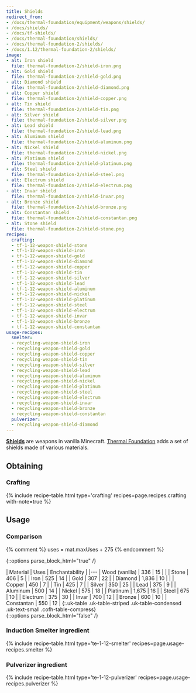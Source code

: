 ```yaml
---
title: Shields
redirect_from:
- /docs/thermal-foundation/equipment/weapons/shields/
- /docs/shields/
- /docs/tf-shields/
- /docs/thermal-foundation/shields/
- /docs/thermal-foundation-2/shields/
- /docs/1.12/thermal-foundation-2/shields/
image:
- alt: Iron shield
  file: thermal-foundation-2/shield-iron.png
- alt: Gold shield
  file: thermal-foundation-2/shield-gold.png
- alt: Diamond shield
  file: thermal-foundation-2/shield-diamond.png
- alt: Copper shield
  file: thermal-foundation-2/shield-copper.png
- alt: Tin shield
  file: thermal-foundation-2/shield-tin.png
- alt: Silver shield
  file: thermal-foundation-2/shield-silver.png
- alt: Lead shield
  file: thermal-foundation-2/shield-lead.png
- alt: Aluminum shield
  file: thermal-foundation-2/shield-aluminum.png
- alt: Nickel shield
  file: thermal-foundation-2/shield-nickel.png
- alt: Platinum shield
  file: thermal-foundation-2/shield-platinum.png
- alt: Steel shield
  file: thermal-foundation-2/shield-steel.png
- alt: Electrum shield
  file: thermal-foundation-2/shield-electrum.png
- alt: Invar shield
  file: thermal-foundation-2/shield-invar.png
- alt: Bronze shield
  file: thermal-foundation-2/shield-bronze.png
- alt: Constantan shield
  file: thermal-foundation-2/shield-constantan.png
- alt: Stone shield
  file: thermal-foundation-2/shield-stone.png
recipes:
  crafting:
  - tf-1-12-weapon-shield-stone
  - tf-1-12-weapon-shield-iron
  - tf-1-12-weapon-shield-gold
  - tf-1-12-weapon-shield-diamond
  - tf-1-12-weapon-shield-copper
  - tf-1-12-weapon-shield-tin
  - tf-1-12-weapon-shield-silver
  - tf-1-12-weapon-shield-lead
  - tf-1-12-weapon-shield-aluminum
  - tf-1-12-weapon-shield-nickel
  - tf-1-12-weapon-shield-platinum
  - tf-1-12-weapon-shield-steel
  - tf-1-12-weapon-shield-electrum
  - tf-1-12-weapon-shield-invar
  - tf-1-12-weapon-shield-bronze
  - tf-1-12-weapon-shield-constantan
usage-recipes:
  smelter:
  - recycling-weapon-shield-iron
  - recycling-weapon-shield-gold
  - recycling-weapon-shield-copper
  - recycling-weapon-shield-tin
  - recycling-weapon-shield-silver
  - recycling-weapon-shield-lead
  - recycling-weapon-shield-aluminum
  - recycling-weapon-shield-nickel
  - recycling-weapon-shield-platinum
  - recycling-weapon-shield-steel
  - recycling-weapon-shield-electrum
  - recycling-weapon-shield-invar
  - recycling-weapon-shield-bronze
  - recycling-weapon-shield-constantan
  pulverizer:
  - recycling-weapon-shield-diamond
---
```


**[Shields](https://minecraft.gamepedia.com/Shield)** are weapons in vanilla
Minecraft. [Thermal Foundation](../) adds a set of shields
made of various materials.


Obtaining
---------

### Crafting
{% include recipe-table.html type='crafting' recipes=page.recipes.crafting with-note=true %}


Usage
-----

### Comparison
{% comment %}
uses = mat.maxUses + 275
{% endcomment %}

{::options parse_block_html="true" /}
<div class="uk-overflow-container">
| Material | Uses | Enchantability |
|---
| Wood (vanilla) | 336 | 15 |
|
| Stone | 406 | 5 |
| Iron | 525 | 14 |
| Gold | 307 | 22 |
| Diamond | 1,836 | 10 |
|
| Copper | 450 | 7 |
| Tin | 425 | 7 |
| Silver | 350 | 25 |
| Lead | 375 | 9 |
| Aluminum | 500 | 14 |
| Nickel | 575 | 18 |
| Platinum | 1,675 | 16 |
| Steel | 675 | 10 |
| Electrum | 375 | 30 |
| Invar | 700 | 12 |
| Bronze | 600 | 10 |
| Constantan | 550 | 12 |
{:.uk-table .uk-table-striped .uk-table-condensed .uk-text-small .cofh-table-compress}
</div>
{::options parse_block_html="false" /}

### Induction Smelter ingredient
{% include recipe-table.html type='te-1-12-smelter' recipes=page.usage-recipes.smelter %}

### Pulverizer ingredient
{% include recipe-table.html type='te-1-12-pulverizer' recipes=page.usage-recipes.pulverizer %}

